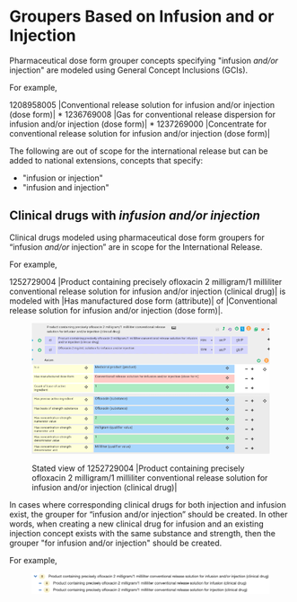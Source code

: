 # Groupers Based on Infusion and or Injection

Pharmaceutical dose form grouper concepts specifying "infusion _and/or_ injection" are modeled using General Concept Inclusions (GCIs).

For example,

1208958005 |Conventional release solution for infusion and/or injection (dose form)| \* 1236769008 |Gas for conventional release dispersion for infusion and/or injection (dose form)| \* 1237269000 |Concentrate for conventional release solution for infusion and/or injection (dose form)|

The following are out of scope for the international release but can be added to national extensions, concepts that specify:

* "infusion or injection"
* "infusion and injection"

## Clinical drugs with _infusion and/or injection_

Clinical drugs modeled using pharmaceutical dose form groupers for “infusion _and/or_ injection” are in scope for the International Release.

For example,

1252729004 |Product containing precisely ofloxacin 2 milligram/1 milliliter conventional release solution for infusion and/or injection (clinical drug)| is modeled with |Has manufactured dose form (attribute)| of |Conventional release solution for infusion and/or injection (dose form)|.

<figure><img src="../../../../../../.gitbook/assets/image (40) (1).png" alt=""><figcaption><p> Stated view of 1252729004 |Product containing precisely ofloxacin 2 milligram/1 milliliter conventional release solution for infusion and/or injection (clinical drug)|</p></figcaption></figure>

In cases where corresponding clinical drugs for both injection and infusion exist, the grouper for “infusion and/or injection” should be created. In other words, when creating a new clinical drug for infusion and an existing injection concept exists with the same substance and strength, then the grouper "for infusion and/or injection" should be created.

For example,

<figure><img src="../../../../../../.gitbook/assets/image (39) (1).png" alt=""><figcaption></figcaption></figure>

<figure><img src="../../../../../../authoring/pharmaceutical-and-biologic-product/images/232391040.png" alt=""><figcaption></figcaption></figure>
